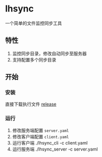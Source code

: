 # lhsync

一个简单的文件监控同步工具

## 特性
1. 监控同步目录，修改自动同步至服务器
2. 支持配置多个同步目录


## 开始
### 安装
直接下载执行文件 [release](https://github.com/shayin/lhsync/releases/)

### 运行
1. 修改服务端配置 `server.yaml`
2. 修改客户端配置 `client.yaml`
3. 运行客户端 ./lhsync_cli -c client.yaml
4. 运行服务端 ./lhsync_server -c server.yaml